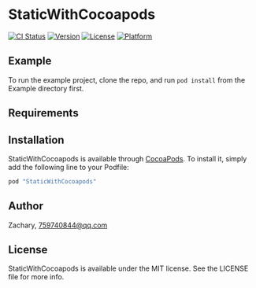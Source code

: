 # StaticWithCocoapods

[![CI Status](http://img.shields.io/travis/Zachary/StaticWithCocoapods.svg?style=flat)](https://travis-ci.org/Zachary/StaticWithCocoapods)
[![Version](https://img.shields.io/cocoapods/v/StaticWithCocoapods.svg?style=flat)](http://cocoapods.org/pods/StaticWithCocoapods)
[![License](https://img.shields.io/cocoapods/l/StaticWithCocoapods.svg?style=flat)](http://cocoapods.org/pods/StaticWithCocoapods)
[![Platform](https://img.shields.io/cocoapods/p/StaticWithCocoapods.svg?style=flat)](http://cocoapods.org/pods/StaticWithCocoapods)

## Example

To run the example project, clone the repo, and run `pod install` from the Example directory first.

## Requirements

## Installation

StaticWithCocoapods is available through [CocoaPods](http://cocoapods.org). To install
it, simply add the following line to your Podfile:

```ruby
pod "StaticWithCocoapods"
```

## Author

Zachary, 759740844@qq.com

## License

StaticWithCocoapods is available under the MIT license. See the LICENSE file for more info.
